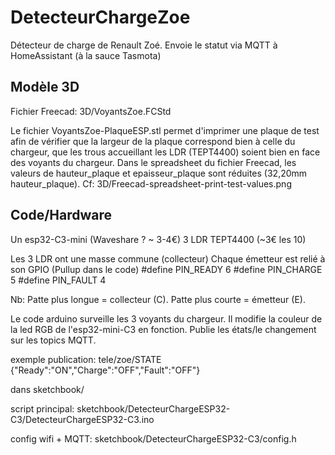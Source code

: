 # DetecteurChargeZoe
Détecteur de charge de Renault Zoé. Envoie le statut via MQTT à HomeAssistant (à la sauce Tasmota)

## Modèle 3D

Fichier Freecad: 3D/VoyantsZoe.FCStd


Le fichier VoyantsZoe-PlaqueESP.stl permet d'imprimer une plaque de test afin de vérifier que la largeur de la plaque correspond bien à celle du chargeur, que les trous accueillant les LDR (TEPT4400) soient bien en face des voyants du chargeur.
Dans le spreadsheet du fichier Freecad, les valeurs de hauteur_plaque et epaisseur_plaque sont réduites (32,20mm hauteur_plaque).
Cf: 3D/Freecad-spreadsheet-print-test-values.png

## Code/Hardware

Un esp32-C3-mini (Waveshare ? ~ 3-4€)
3 LDR TEPT4400 (~3€ les 10)

Les 3 LDR ont une masse commune (collecteur)
Chaque émetteur est relié à son GPIO (Pullup dans le code)
#define PIN_READY   6
#define PIN_CHARGE  5
#define PIN_FAULT   4

Nb:
Patte plus longue = collecteur (C).
Patte plus courte = émetteur (E).

Le code arduino surveille les 3 voyants du chargeur.
Il modifie la couleur de la led RGB de l'esp32-mini-C3 en fonction.
Publie les états/le changement sur les topics MQTT.

exemple publication:
tele/zoe/STATE {"Ready":"ON","Charge":"OFF","Fault":"OFF"}

dans sketchbook/

script principal: sketchbook/DetecteurChargeESP32-C3/DetecteurChargeESP32-C3.ino

config wifi + MQTT: sketchbook/DetecteurChargeESP32-C3/config.h